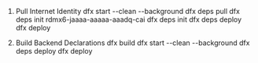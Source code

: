 1. Pull Internet Identity
dfx start --clean --background
dfx deps pull
dfx deps init rdmx6-jaaaa-aaaaa-aaadq-cai
dfx deps init
dfx deps deploy
dfx deploy

2. Build Backend Declarations
dfx build
dfx start --clean --background
dfx deps deploy
dfx deploy